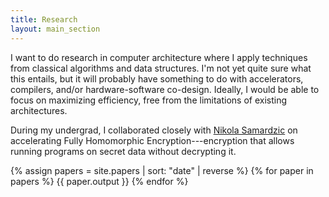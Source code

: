 ```yaml
---
title: Research
layout: main_section
---
```

I want to do research in computer architecture where I apply techniques from
classical algorithms and data structures.
I'm not yet quite sure what this entails, but it will probably have something to
do with accelerators, compilers, and/or hardware-software co-design.
Ideally, I would be able to focus on maximizing efficiency, free from the
limitations of existing architectures.

During my undergrad, I collaborated closely with [Nikola Samardzic][nikola] on
accelerating Fully Homomorphic Encryption---encryption that allows running
programs on secret data without decrypting it.

{% assign papers = site.papers | sort: "date" | reverse %}
{% for paper in papers %}
  {{ paper.output }}
{% endfor %}

[nikola]: https://n-samar.github.io/
